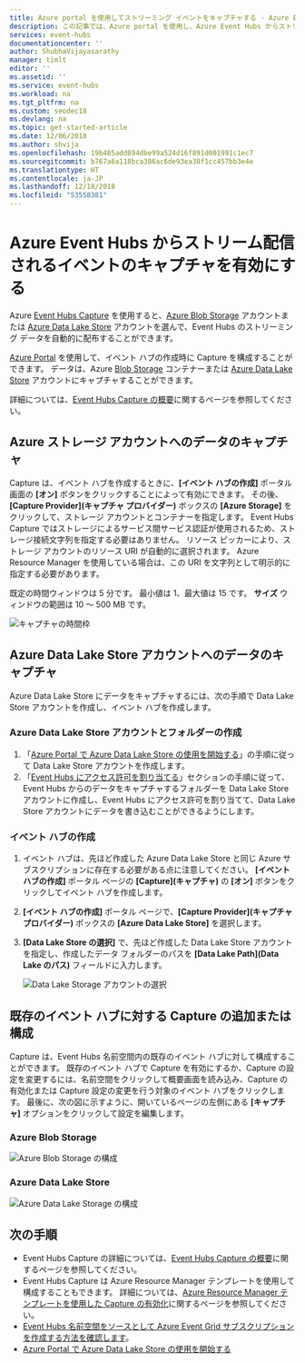```yaml
---
title: Azure portal を使用してストリーミング イベントをキャプチャする - Azure Event Hubs | Microsoft Docs
description: この記事では、Azure portal を使用し、Azure Event Hubs からストリーム配信されるイベントのキャプチャを有効にする方法について説明します。
services: event-hubs
documentationcenter: ''
author: ShubhaVijayasarathy
manager: timlt
editor: ''
ms.assetid: ''
ms.service: event-hubs
ms.workload: na
ms.tgt_pltfrm: na
ms.custom: seodec18
ms.devlang: na
ms.topic: get-started-article
ms.date: 12/06/2018
ms.author: shvija
ms.openlocfilehash: 19b485add894dbe99a524d16f891d001991c1ec7
ms.sourcegitcommit: b767a6a118bca386ac6de93ea38f1cc457bb3e4e
ms.translationtype: HT
ms.contentlocale: ja-JP
ms.lasthandoff: 12/18/2018
ms.locfileid: "53558381"
---
```

# <a name="enable-capturing-of-events-streaming-through-azure-event-hubs"></a>Azure Event Hubs からストリーム配信されるイベントのキャプチャを有効にする

Azure [Event Hubs Capture][capture-overview] を使用すると、[Azure Blob Storage](https://azure.microsoft.com/services/storage/blobs/) アカウントまたは [Azure Data Lake Store](https://azure.microsoft.com/services/data-lake-store/) アカウントを選んで、Event Hubs のストリーミング データを自動的に配布することができます。

[Azure Portal](https://portal.azure.com) を使用して、イベント ハブの作成時に Capture を構成することができます。 データは、Azure [Blob Storage](https://azure.microsoft.com/services/storage/blobs/) コンテナーまたは [Azure Data Lake Store](https://azure.microsoft.com/services/data-lake-store/) アカウントにキャプチャすることができます。

詳細については、[Event Hubs Capture の概要][capture-overview]に関するページを参照してください。

## <a name="capture-data-to-an-azure-storage-account"></a>Azure ストレージ アカウントへのデータのキャプチャ  

Capture は、イベント ハブを作成するときに、**[イベント ハブの作成]** ポータル画面の **[オン]** ボタンをクリックすることによって有効にできます。 その後、**[Capture Provider]\(キャプチャ プロバイダー\)** ボックスの **[Azure Storage]** をクリックして、ストレージ アカウントとコンテナーを指定します。 Event Hubs Capture ではストレージによるサービス間サービス認証が使用されるため、ストレージ接続文字列を指定する必要はありません。 リソース ピッカーにより、ストレージ アカウントのリソース URI が自動的に選択されます。 Azure Resource Manager を使用している場合は、この URI を文字列として明示的に指定する必要があります。

既定の時間ウィンドウは 5 分です。 最小値は 1、最大値は 15 です。 **サイズ** ウィンドウの範囲は 10 ～ 500 MB です。

![キャプチャの時間枠][1]

## <a name="capture-data-to-an-azure-data-lake-store-account"></a>Azure Data Lake Store アカウントへのデータのキャプチャ

Azure Data Lake Store にデータをキャプチャするには、次の手順で Data Lake Store アカウントを作成し、イベント ハブを作成します。

### <a name="create-an-azure-data-lake-store-account-and-folders"></a>Azure Data Lake Store アカウントとフォルダーの作成

1. 「[Azure Portal で Azure Data Lake Store の使用を開始する](../data-lake-store/data-lake-store-get-started-portal.md)」の手順に従って Data Lake Store アカウントを作成します。
2. 「[Event Hubs にアクセス許可を割り当てる](../data-lake-store/data-lake-store-archive-eventhub-capture.md#assign-permissions-to-event-hubs)」セクションの手順に従って、Event Hubs からのデータをキャプチャするフォルダーを Data Lake Store アカウントに作成し、Event Hubs にアクセス許可を割り当てて、Data Lake Store アカウントにデータを書き込むことができるようにします。  

### <a name="create-an-event-hub"></a>イベント ハブの作成

1. イベント ハブは、先ほど作成した Azure Data Lake Store と同じ Azure サブスクリプションに存在する必要がある点に注意してください。 **[イベント ハブの作成]** ポータル ページの **[Capture]\(キャプチャ\)** の **[オン]** ボタンをクリックしてイベント ハブを作成します。 
2. **[イベント ハブの作成]** ポータル ページで、**[Capture Provider]\(キャプチャ プロバイダー\)** ボックスの **[Azure Data Lake Store]** を選択します。
3. **[Data Lake Store の選択]** で、先ほど作成した Data Lake Store アカウントを指定し、作成したデータ フォルダーのパスを **[Data Lake Path]\(Data Lake のパス\)** フィールドに入力します。

    ![Data Lake Storage アカウントの選択][3]

## <a name="add-or-configure-capture-on-an-existing-event-hub"></a>既存のイベント ハブに対する Capture の追加または構成

Capture は、Event Hubs 名前空間内の既存のイベント ハブに対して構成することができます。 既存のイベント ハブで Capture を有効にするか、Capture の設定を変更するには、名前空間をクリックして概要画面を読み込み、Capture の有効化または Capture 設定の変更を行う対象のイベント ハブをクリックします。 最後に、次の図に示すように、開いているページの左側にある **[キャプチャ]** オプションをクリックして設定を編集します。

### <a name="azure-blob-storage"></a>Azure Blob Storage

![Azure Blob Storage の構成][2]

### <a name="azure-data-lake-store"></a>Azure Data Lake Store

![Azure Data Lake Storage の構成][4]

[1]: ./media/event-hubs-capture-enable-through-portal/event-hubs-capture1.png
[2]: ./media/event-hubs-capture-enable-through-portal/event-hubs-capture2.png
[3]: ./media/event-hubs-capture-enable-through-portal/event-hubs-capture3.png
[4]: ./media/event-hubs-capture-enable-through-portal/event-hubs-capture4.png

## <a name="next-steps"></a>次の手順

- Event Hubs Capture の詳細については、[Event Hubs Capture の概要][capture-overview]に関するページを参照してください。
- Event Hubs Capture は Azure Resource Manager テンプレートを使用して構成することもできます。 詳細については、[Azure Resource Manager テンプレートを使用した Capture の有効化](event-hubs-resource-manager-namespace-event-hub-enable-capture.md)に関するページを参照してください。
- [Event Hubs 名前空間をソースとして Azure Event Grid サブスクリプションを作成する方法を確認します](store-captured-data-data-warehouse.md)。
- [Azure Portal で Azure Data Lake Store の使用を開始する](../data-lake-store/data-lake-store-get-started-portal.md)

[capture-overview]: event-hubs-capture-overview.md
